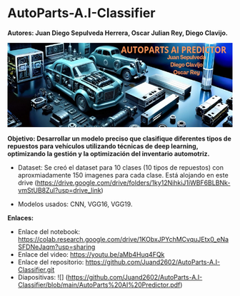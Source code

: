 # AutoParts-A.I-Classifier

**Autores: Juan Diego Sepulveda Herrera, Oscar Julian Rey, Diego Clavijo.**

![](https://github.com/Juand2602/AutoParts-A.I-Classifier/blob/main/AutoParts.jpeg)

**Objetivo: Desarrollar un modelo preciso que clasifique diferentes tipos de repuestos para vehículos utilizando técnicas de deep learning, optimizando la gestión y la optimización del inventario automotriz.**

- Dataset: Se creó el dataset para 10 clases (10 tipos de repuestos) con aproxmiadamente 150 imagenes para cada clase. Está alojando en este drive (https://drive.google.com/drive/folders/1ky12NihkiJ1iWBF6BLBNk-vmStUB8Zul?usp=drive_link)

- Modelos usados: CNN, VGG16, VGG19.

**Enlaces:**
- Enlace del notebook: https://colab.research.google.com/drive/1KObxJPYchMCvquJEtx0_eNaSFDNeJaqm?usp=sharing
- Enlace del video: https://youtu.be/aMb4Huq4FQk 
- Enlace del repositorio: https://github.com/Juand2602/AutoParts-A.I-Classifier.git
- Diapositivas: ![] (https://github.com/Juand2602/AutoParts-A.I-Classifier/blob/main/AutoParts%20AI%20Predictor.pdf)
